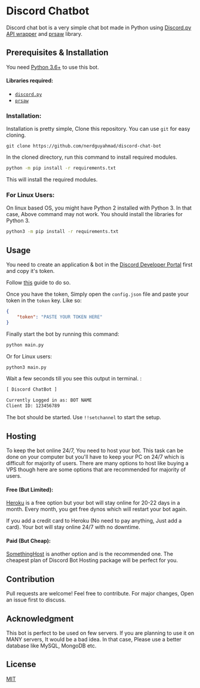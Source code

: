 # Discord Chatbot

Discord chat bot is a very simple chat bot made in Python using [Discord.py API wrapper](https://github.com/Rapptz/discord.py) and [prsaw](https://github.com/CodeWithSwastik/prsaw) library.

## Prerequisites & Installation

You need [Python 3.6+](https://python.org/)  to use this bot.

#### Libraries required:
- [`discord.py`](https://github.com/Rapptz/discord.py)
- [`prsaw`](https://github.com/CodeWithSwastik/prsaw)

### Installation:

Installation is pretty simple, Clone this repository. You can use `git` for easy cloning.

```git
git clone https://github.com/nerdguyahmad/discord-chat-bot
```

In the cloned directory, run this command to install required modules.

```bash
python -m pip install -r requirements.txt
```
This will install the required modules.

### For Linux Users:

On linux based OS, you might have Python 2 installed with Python 3. In that case, Above command may not work. You should install the libraries for Python 3.
```bash
python3 -m pip install -r requirements.txt
```

## Usage

You need to create an application & bot in the [Discord Developer Portal](https://discord.dev) first and copy it's token.

Follow [this](https://vimeo.com/509933655) guide to do so.

Once you have the token, Simply open the `config.json` file and paste your token in the `token` key. Like so:

```json
{
    "token": "PASTE YOUR TOKEN HERE"
}
```
Finally start the bot by running this command:
```bash
python main.py
```
Or for Linux users:

```bash
python3 main.py
```

Wait a few seconds till you see this output in terminal. :

```html
[ Discord ChatBot ]

Currently Logged in as: BOT NAME
Client ID: 123456789
```

The bot should be started. Use `!!setchannel` to start the setup.

## Hosting

To keep the bot online 24/7, You need to host your bot. This task can be done on your computer but you'll have to keep your PC on 24/7 which is difficult for majority of users. There are many options to host like buying a VPS though here are some options that are recommended for majority of users.

#### Free (But Limited):
[Heroku](https://heroku.com) is a free option but your bot will stay online for 20-22 days in a month. Every month, you get free dynos which will restart your bot again.

If you add a credit card to Heroku (No need to pay anything, Just add a card). Your bot will stay online 24/7 with no downtime.

#### Paid (But Cheap):
[SomethingHost](https://something.host) is another option and is the recommended one. The cheapest plan of Discord Bot Hosting package will be perfect for you.

## Contribution

Pull requests are welcome! Feel free to contribute. For major changes, Open an issue first to discuss.

## Acknowledgment

This bot is perfect to be used on few servers. If you are planning to use it on MANY servers, It would be a bad idea. In that case, Please use a better database like MySQL, MongoDB etc.

## License
[MIT](https://github.com/nerdguyahmad/discord-chatbot/blob/main/LICENSE)
